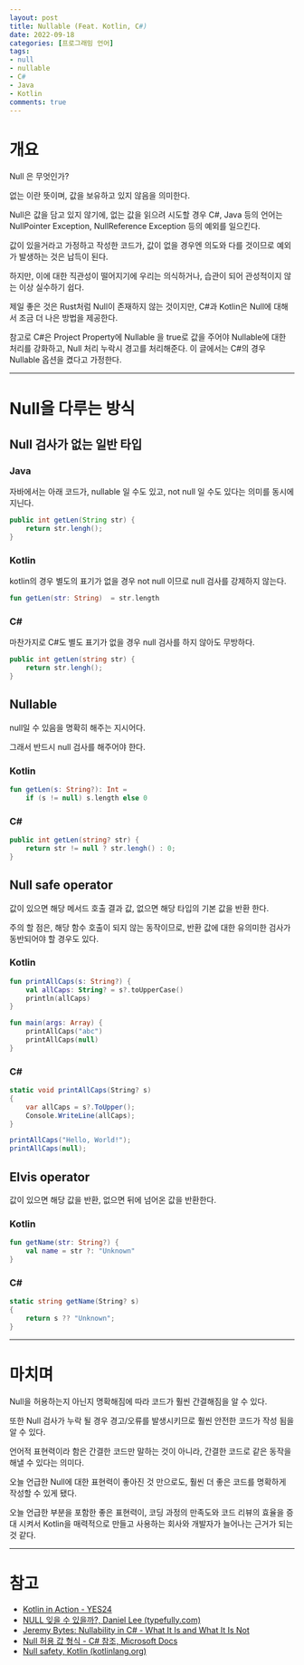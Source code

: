 ```yaml
---
layout: post
title: Nullable (Feat. Kotlin, C#)
date: 2022-09-18
categories: [프로그래밍 언어]
tags: 
- null
- nullable
- C#
- Java
- Kotlin
comments: true
---
```


# 개요

Null 은 무엇인가?

없는 이란 뜻이며, 값을 보유하고 있지 않음을 의미한다.

Null은 값을 담고 있지 않기에, 없는 값을 읽으려 시도할 경우 C#, Java 등의 언어는 NullPointer Exception, NullReference Exception 등의 예외를 일으킨다.

값이 있을거라고 가정하고 작성한 코드가, 값이 없을 경우엔 의도와 다를 것이므로 예외가 발생하는 것은 납득이 된다.

하지만, 이에 대한 직관성이 떨어지기에 우리는 의식하거나, 습관이 되어 관성적이지 않는 이상 실수하기 쉽다.

제일 좋은 것은 Rust처럼 Null이 존재하지 않는 것이지만, C#과 Kotlin은 Null에 대해서 조금 더 나은 방법을 제공한다.

참고로 C#은 Project Property에 Nullable 을 true로 값을 주어야 Nullable에 대한 처리를 강화하고, Null 처리 누락시 경고를 처리해준다. 이 글에서는 C#의 경우 Nullable 옵션을 켰다고 가정한다.

---

# Null을 다루는 방식

## Null 검사가 없는 일반 타입

### Java

자바에서는 아래 코드가, nullable 일 수도 있고, not null 일 수도 있다는 의미를 동시에 지닌다.

```java
public int getLen(String str) {
    return str.lengh();
}
```

### Kotlin

kotlin의 경우 별도의 표기가 없을 경우 not null 이므로 null 검사를 강제하지 않는다.

```kotlin
fun getLen(str: String)  = str.length
```

### C#

마찬가지로 C#도 별도 표기가 없을 경우 null 검사를 하지 않아도 무방하다.

```csharp
public int getLen(string str) {
    return str.lengh();
}
```

## Nullable

null일 수 있음을 명확히 해주는 지시어다.

그래서 반드시 null 검사를 해주어야 한다.

### Kotlin

```kotlin
fun getLen(s: String?): Int =
    if (s != null) s.length else 0
```

### C#

```csharp
public int getLen(string? str) {
    return str != null ? str.lengh() : 0;
}
```

## Null safe operator

값이 있으면 해당 메서드 호출 결과 값, 없으면 해당 타입의 기본 값을 반환 한다.

주의 할 점은, 해당 함수 호출이 되지 않는 동작이므로, 반환 값에 대한 유의미한 검사가 동반되어야 할 경우도 있다.

### Kotlin

```kotlin
fun printAllCaps(s: String?) {
    val allCaps: String? = s?.toUpperCase()
    println(allCaps)
}

fun main(args: Array) {
    printAllCaps("abc")
    printAllCaps(null)
}
```

### C#

```csharp
static void printAllCaps(String? s)
{
    var allCaps = s?.ToUpper();
    Console.WriteLine(allCaps);
}

printAllCaps("Hello, World!");
printAllCaps(null);
```

## Elvis operator

값이 있으면 해당 값을 반환, 없으면 뒤에 넘어온 값을 반환한다.

### Kotlin

```kotlin
fun getName(str: String?) {
    val name = str ?: "Unknown"
}
```

### C#

```csharp
static string getName(String? s)
{
    return s ?? "Unknown";
}
```

---

# 마치며

Null을 허용하는지 아닌지 명확해짐에 따라 코드가 훨씬 간결해짐을 알 수 있다.

또한 Null 검사가 누락 될 경우 경고/오류를 발생시키므로 훨씬 안전한 코드가 작성 됨을 알 수 있다.

언어적 표현력이라 함은 간결한 코드만 말하는 것이 아니라, 간결한 코드로 같은 동작을 해낼 수 있다는 의미다.

오늘 언급한 Null에 대한 표현력이 좋아진 것 만으로도, 훨씬 더 좋은 코드를 명확하게 작성할 수 있게 됐다.

오늘 언급한 부분을 포함한 좋은 표현력이, 코딩 과정의 만족도와 코드 리뷰의 효율을 증대 시켜서 Kotlin을 매력적으로 만들고 사용하는 회사와 개발자가 늘어나는 근거가 되는 것 같다.

---

# 참고
- [Kotlin in Action - YES24](http://www.yes24.com/Product/Goods/55148593)
- [NULL 잊을 수 있을까?, Daniel Lee (typefully.com)](https://typefully.com/dylayed/null-t0dIePY)
- [Jeremy Bytes: Nullability in C# - What It Is and What It Is Not](https://jeremybytes.blogspot.com/2022/07/nullability-in-c-what-it-is-and-what-it.html)
- [Null 허용 값 형식 - C# 참조, Microsoft Docs](https://docs.microsoft.com/ko-kr/dotnet/csharp/language-reference/builtin-types/nullable-value-types)
- [Null safety, Kotlin (kotlinlang.org)](https://kotlinlang.org/docs/null-safety.html#checking-for-null-in-conditions)